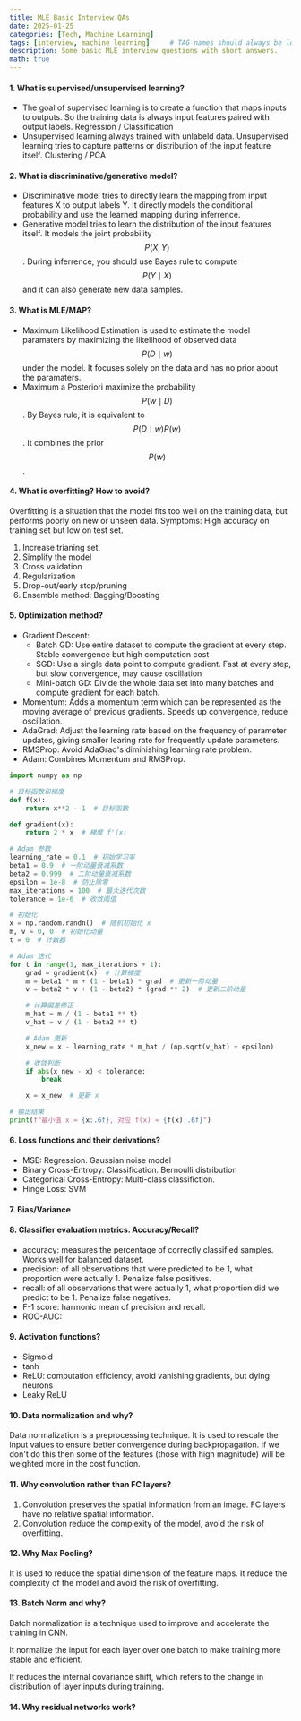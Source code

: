 ```yaml
---
title: MLE Basic Interview QAs
date: 2025-01-25
categories: [Tech, Machine Learning]
tags: [interview, machine learning]     # TAG names should always be lowercase
description: Some basic MLE interview questions with short answers.
math: true
---
```


#### 1. What is supervised/unsupervised learning?

- The goal of supervised learning is to create a function that maps inputs to outputs. So the training data is always input features paired with output labels. Regression / Classification
- Unsupervised learning always trained with unlabeld data. Unsupervised learning tries to capture patterns or distribution of the input feature itself. Clustering / PCA

#### 2. What is discriminative/generative model?

- Discriminative model tries to directly learn the mapping from input features X to output labels Y. It directly models the conditional probability and use the learned mapping during inferrence.
- Generative model tries to learn the distribution of the input features itself. It models the joint probability $$P(X, Y)$$. During inferrence, you should use Bayes rule to compute $$P(Y \mid X)$$ and it can also generate new data samples.

#### 3. What is MLE/MAP?

- Maximum Likelihood Estimation is used to estimate the model paramaters by maximizing the likelihood of observed data $$P(D \mid w)$$ under the model. It focuses solely on the data and has no prior about the paramaters.
- Maximum a Posteriori maximize the probability $$P(w \mid D)$$. By Bayes rule, it is equivalent to $$P(D \mid w) P(w)$$. It combines the prior $$P(w)$$.

#### 4. What is overfitting? How to avoid?

Overfitting is a situation that the model fits too well on the training data, but performs poorly on new or unseen data. Symptoms: High accuracy on training set but low on test set.

1. Increase trianing set.
2. Simplify the model
3. Cross validation
4. Regularization
5. Drop-out/early stop/pruning
6. Ensemble method: Bagging/Boosting

#### 5. Optimization method?

- Gradient Descent: 
  - Batch GD: Use entire dataset to compute the gradient at every step. Stable convergence but high computation cost
  - SGD: Use a single data point to compute gradient. Fast at every step, but slow convergence, may cause oscillation
  - Mini-batch GD: Divide the whole data set into many batches and compute gradient for each batch.
- Momentum: Adds a momentum term which can be represented as the moving average of previous gradients. Speeds up convergence, reduce oscillation.
- AdaGrad: Adjust the learning rate based on the frequency of parameter updates, giving smaller learing rate for frequently update parameters.
- RMSProp: Avoid AdaGrad's diminishing learning rate problem.
- Adam: Combines Momentum and RMSProp.

```python
import numpy as np

# 目标函数和梯度
def f(x):
    return x**2 - 1  # 目标函数

def gradient(x):
    return 2 * x  # 梯度 f'(x)

# Adam 参数
learning_rate = 0.1  # 初始学习率
beta1 = 0.9  # 一阶动量衰减系数
beta2 = 0.999  # 二阶动量衰减系数
epsilon = 1e-8  # 防止除零
max_iterations = 100  # 最大迭代次数
tolerance = 1e-6  # 收敛阈值

# 初始化
x = np.random.randn()  # 随机初始化 x
m, v = 0, 0  # 初始化动量
t = 0  # 计数器

# Adam 迭代
for t in range(1, max_iterations + 1):
    grad = gradient(x)  # 计算梯度
    m = beta1 * m + (1 - beta1) * grad  # 更新一阶动量
    v = beta2 * v + (1 - beta2) * (grad ** 2)  # 更新二阶动量

    # 计算偏差修正
    m_hat = m / (1 - beta1 ** t)
    v_hat = v / (1 - beta2 ** t)

    # Adam 更新
    x_new = x - learning_rate * m_hat / (np.sqrt(v_hat) + epsilon)

    # 收敛判断
    if abs(x_new - x) < tolerance:
        break

    x = x_new  # 更新 x

# 输出结果
print(f"最小值 x ≈ {x:.6f}, 对应 f(x) ≈ {f(x):.6f}")

```



#### 6. Loss functions and their derivations?

- MSE: Regression. Gaussian noise model
- Binary Cross-Entropy: Classification. Bernoulli distribution
- Categorical Cross-Entropy: Multi-class classifiction. 
- Hinge Loss: SVM

#### 7. Bias/Variance

#### 8. Classifier evaluation metrics. Accuracy/Recall?

- accuracy: measures the percentage of correctly classified samples. Works well for balanced dataset.
- precision: of all observations that were predicted to be 1, what proportion were actually 1. Penalize false positives.
- recall: of all observations that were actually 1, what proportion did we predict to be 1. Penalize false negatives.
- F-1 score: harmonic mean of precision and recall.
- ROC-AUC: 

#### 9. Activation functions?

- Sigmoid
- tanh
- ReLU: computation efficiency, avoid vanishing gradients,  but dying neurons
- Leaky ReLU

#### 10. Data normalization and why?

Data normalization is a preprocessing technique. It is used to rescale the input values to ensure better convergence during backpropagation. If we don't do this then some of the features (those with high magnitude) will be weighted more in the cost function.

#### 11. Why convolution rather than FC layers?

1. Convolution preserves the spatial information from an image. FC layers have no relative spatial information.
2. Convolution reduce the complexity of the model, avoid the risk of overfitting.

#### 12. Why Max Pooling?

It is used to reduce the spatial dimension of the feature maps. It reduce the complexity of the model and avoid the risk of overfitting. 

#### 13. Batch Norm and why?

Batch normalization is a technique used to improve and accelerate the training in CNN.

It normalize the input for each layer over one batch to make training more stable and efficient.

It reduces the internal covariance shift, which refers to the change in distribution of layer inputs during training. 

#### 14. Why residual networks work?
